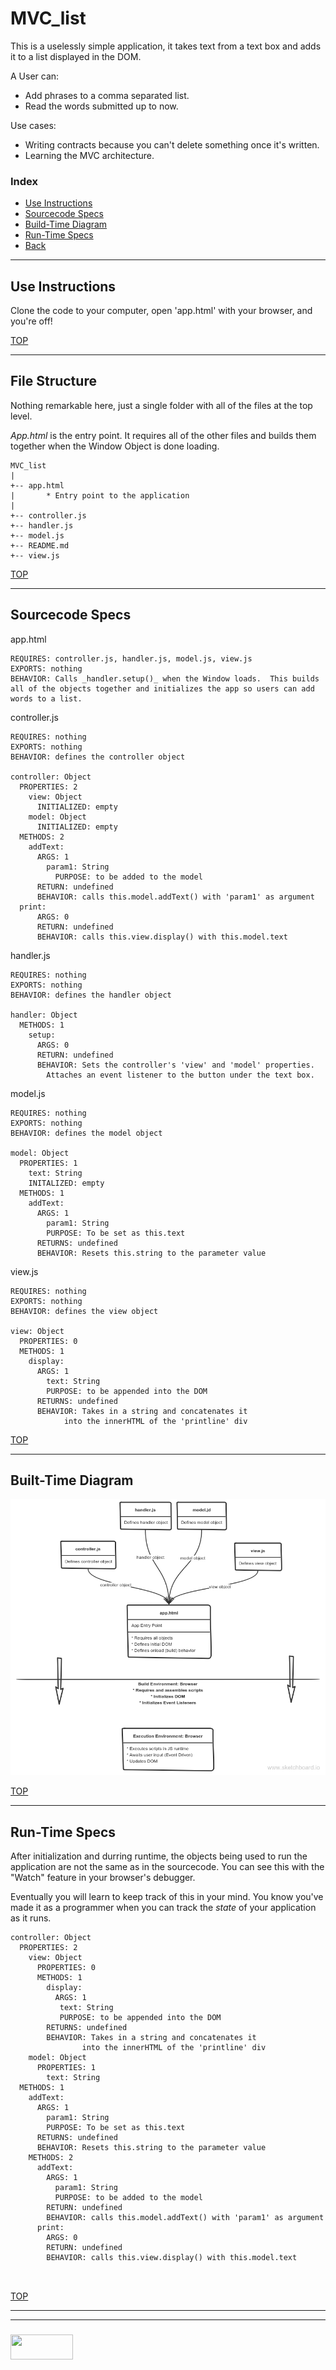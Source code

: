 # MVC_list

This is a uselessly simple application, it takes text from a text box and adds it to a list displayed in the DOM.  

A User can:
* Add phrases to a comma separated list.
* Read the words submitted up to now.

Use cases:
* Writing contracts because you can't delete something once it's written.
* Learning the MVC architecture.

### Index
* [Use Instructions](#use-instructions)
* [Sourcecode Specs](#sourcecode-specs)
* [Build-Time Diagram](#build-time-diagram)
* [Run-Time Specs](#run-time-specs)
* [Back](./README.md)

---

## Use Instructions

Clone the code to your computer, open 'app.html' with your browser, and you're off!

[TOP](#index)

---

## File Structure

Nothing remarkable here, just a single folder with all of the files at the top level. 

_App.html_ is the entry point.  It requires all of the other files and builds them together when the Window Object is done loading.

```
MVC_list
|
+-- app.html
|		* Entry point to the application
|
+-- controller.js
+-- handler.js
+-- model.js
+-- README.md
+-- view.js

```

[TOP](#index)

---

## Sourcecode Specs

app.html
```
REQUIRES: controller.js, handler.js, model.js, view.js
EXPORTS: nothing
BEHAVIOR: Calls _handler.setup()_ when the Window loads.  This builds all of the objects together and initializes the app so users can add words to a list.
```
controller.js
```
REQUIRES: nothing
EXPORTS: nothing
BEHAVIOR: defines the controller object

controller: Object
  PROPERTIES: 2
    view: Object
      INITIALIZED: empty
    model: Object
      INITIALIZED: empty
  METHODS: 2
    addText:
      ARGS: 1
        param1: String
          PURPOSE: to be added to the model
      RETURN: undefined
      BEHAVIOR: calls this.model.addText() with 'param1' as argument
  print:
      ARGS: 0
      RETURN: undefined
      BEHAVIOR: calls this.view.display() with this.model.text

```
handler.js
```
REQUIRES: nothing
EXPORTS: nothing
BEHAVIOR: defines the handler object

handler: Object
  METHODS: 1
    setup:
      ARGS: 0
      RETURN: undefined
      BEHAVIOR: Sets the controller's 'view' and 'model' properties. 
      	Attaches an event listener to the button under the text box.
```
model.js
```
REQUIRES: nothing
EXPORTS: nothing
BEHAVIOR: defines the model object

model: Object
  PROPERTIES: 1
    text: String
    INITALIZED: empty
  METHODS: 1
    addText: 
      ARGS: 1
        param1: String
        PURPOSE: To be set as this.text
      RETURNS: undefined
      BEHAVIOR: Resets this.string to the parameter value
```
view.js
```
REQUIRES: nothing
EXPORTS: nothing
BEHAVIOR: defines the view object

view: Object
  PROPERTIES: 0
  METHODS: 1
    display: 
      ARGS: 1
        text: String
        PURPOSE: to be appended into the DOM
      RETURNS: undefined
      BEHAVIOR: Takes in a string and concatenates it 
      		into the innerHTML of the 'printline' div
```


[TOP](#index)

---

## Built-Time Diagram

![](./mvc_list-build-time-diagram.png)

[TOP](#index)

---

## Run-Time Specs

After initialization and durring runtime, the objects being used to run the application are not the same as in the sourcecode.  You can see this with the "Watch" feature in your browser's debugger.  

Eventually you will learn to keep track of this in your mind.  You know you've made it as a programmer when you can track the _state_ of your application as it runs.

```
controller: Object
  PROPERTIES: 2
    view: Object
      PROPERTIES: 0
      METHODS: 1
        display: 
          ARGS: 1
           text: String
           PURPOSE: to be appended into the DOM
        RETURNS: undefined
        BEHAVIOR: Takes in a string and concatenates it 
        		into the innerHTML of the 'printline' div
    model: Object
      PROPERTIES: 1
        text: String
  METHODS: 1
    addText: 
      ARGS: 1
        param1: String
        PURPOSE: To be set as this.text
      RETURNS: undefined
      BEHAVIOR: Resets this.string to the parameter value
    METHODS: 2
      addText:
        ARGS: 1
          param1: String
          PURPOSE: to be added to the model
        RETURN: undefined
        BEHAVIOR: calls this.model.addText() with 'param1' as argument
      print:
        ARGS: 0
        RETURN: undefined
        BEHAVIOR: calls this.view.display() with this.model.text

			        
```

[TOP](#index)

___
___
### <a href="http://elewa.education/blog" target="_blank"><img src="https://user-images.githubusercontent.com/18554853/34921062-506450ae-f97d-11e7-875f-6feeb26ad72d.png" width="100" height="40"/></a>
